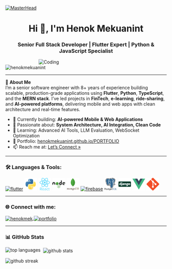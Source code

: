 [![MasterHead](https://1.bp.blogspot.com/-7A4WynwLsMw/XbBpCXG8fHI/AAAAAAAAMt4/uOa1bpLskYgrwGbllhSu2SDj_Mig8SXJQCLcBGAsYHQ/s1600/2000_600px.gif)](https://henokmekuanint.github.io/PORTFOLIO/)

<h1 align="center">Hi 👋, I'm Henok Mekuanint</h1>
<h3 align="center">Senior Full Stack Developer | Flutter Expert | Python & JavaScript Specialist</h3>

<img align="right" alt="Coding" width="400" src="https://camo.githubusercontent.com/5ddf73ad3a205111cf8c686f687fc216c2946a75005718c8da5b837ad9de78c9/68747470733a2f2f7468756d62732e6766796361742e636f6d2f4576696c4e657874446576696c666973682d736d616c6c2e676966">

<p align="left">
  <img src="https://komarev.com/ghpvc/?username=henokmekuanint&label=Profile%20views&color=0e75b6&style=flat" alt="henokmekuanint" />
</p>

---

🔧 **About Me**  
I’m a senior software engineer with 8+ years of experience building scalable, production-grade applications using **Flutter**, **Python**, **TypeScript**, and the **MERN stack**. I’ve led projects in **FinTech**, **e-learning**, **ride-sharing**, and **AI-powered platforms**, delivering mobile and web apps with clean architecture and real-time features.

- 🔭 Currently building: **AI-powered Mobile & Web Applications**
- 🚀 Passionate about: **System Architecture, AI Integration, Clean Code**
- 🧠 Learning: Advanced AI Tools, LLM Evaluation, WebSocket Optimization
- 📁 Portfolio: [henokmekuanint.github.io/PORTFOLIO](https://henokmekuanint.github.io/PORTFOLIO/)
- 📫 Reach me at: [Let’s Connect »](https://henokmekuanint.github.io/PORTFOLIO/)

---

<h3 align="left">🛠️ Languages & Tools:</h3>

<p align="left">
  <a href="#"><img src="https://www.vectorlogo.zone/logos/flutterio/flutterio-icon.svg" alt="flutter" width="40" height="40"/></a>
  <a href="#"><img src="https://raw.githubusercontent.com/devicons/devicon/master/icons/python/python-original.svg" alt="python" width="40" height="40"/></a>
  <a href="#"><img src="https://raw.githubusercontent.com/devicons/devicon/master/icons/react/react-original-wordmark.svg" alt="react" width="40" height="40"/></a>
  <a href="#"><img src="https://raw.githubusercontent.com/devicons/devicon/master/icons/nodejs/nodejs-original-wordmark.svg" alt="nodejs" width="40" height="40"/></a>
  <a href="#"><img src="https://raw.githubusercontent.com/devicons/devicon/master/icons/mongodb/mongodb-original-wordmark.svg" alt="mongodb" width="40" height="40"/></a>
  <a href="#"><img src="https://www.vectorlogo.zone/logos/firebase/firebase-icon.svg" alt="firebase" width="40" height="40"/></a>
  <a href="#"><img src="https://raw.githubusercontent.com/devicons/devicon/master/icons/postgresql/postgresql-original-wordmark.svg" alt="postgresql" width="40" height="40"/></a>
  <a href="#"><img src="https://raw.githubusercontent.com/devicons/devicon/master/icons/django/django-original.svg" alt="django" width="40" height="40"/></a>
  <a href="#"><img src="https://raw.githubusercontent.com/devicons/devicon/master/icons/vuejs/vuejs-original.svg" alt="vuejs" width="40" height="40"/></a>
  <a href="#"><img src="https://raw.githubusercontent.com/devicons/devicon/master/icons/git/git-original.svg" alt="git" width="40" height="40"/></a>
</p>

---

<h3 align="left">🌐 Connect with me:</h3>
<p align="left">
  <a href="https://www.leetcode.com/henokmek" target="_blank">
    <img align="center" src="https://raw.githubusercontent.com/rahuldkjain/github-profile-readme-generator/master/src/images/icons/Social/leet-code.svg" alt="henokmek" height="30" width="40" />
  </a>
  <a href="https://henokmekuanint.github.io/PORTFOLIO/" target="_blank">
    <img align="center" src="https://img.shields.io/badge/Portfolio-000?style=for-the-badge&logo=vercel&logoColor=white" alt="portfolio" />
  </a>
</p>

---

<h3>📊 GitHub Stats</h3>

<p>
  <img align="left" src="https://github-readme-stats.vercel.app/api/top-langs?username=henokmekuanint&show_icons=true&locale=en&layout=compact" alt="top languages" />
</p>

<p>&nbsp;
  <img align="center" src="https://github-readme-stats.vercel.app/api?username=henokmekuanint&show_icons=true&locale=en" alt="github stats" />
</p>

<p>
  <img align="center" src="https://github-readme-streak-stats.herokuapp.com/?user=henokmekuanint" alt="github streak" />
</p>
